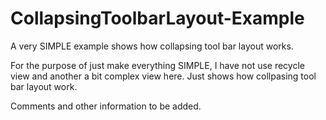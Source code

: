# CollapsingToolbarLayout-Example
A very SIMPLE example shows how collapsing tool bar layout works.

For the purpose of just make everything SIMPLE, I have not use recycle view and another a bit complex view here. Just shows how collpasing tool bar layout work.  

Comments and other information to be added.   
